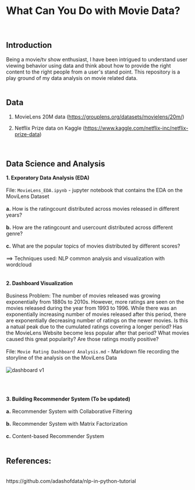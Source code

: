 # What Can You Do with Movie Data?
<br>

## Introduction

Being a movie/tv show enthusiast, I have been intrigued to understand user viewing behavior using data and think about how to provide the right content to the right people from a user's stand point. This repository is a play ground of my data analysis on movie related data. 
<br>
<br>

## Data
1. MovieLens 20M data (https://grouplens.org/datasets/movielens/20m/)

2. Netflix Prize data on Kaggle (https://www.kaggle.com/netflix-inc/netflix-prize-data)
<br>

## Data Science and Analysis

**1. Exporatory Data Analysis (EDA)**
<br>
<br>
File: `MovieLens_EDA.ipynb` - jupyter notebook that contains the EDA on the MoviLens Dataset
<br>
<br>
**a.** How is the ratingcount distributed across movies released in different years?
<br>
<br>
**b.** How are the ratingcount and usercount distributed across different genre?
<br>
<br>
**c.** What are the popular topics of movies distributed by different scores? <br>
<br>
==> Techniques used: NLP common analysis and visualization with wordcloud
<br>
<br>
<br>
**2. Dashboard Visualization**
<br>
<br>
Business Problem: The number of movies released was growing exponentially from 1880s to 2010s. However, more ratings are seen on the movies released during the year from 1993 to 1996. While there was an exponentially increasing number of movies released after this period, there are exponentially decreasing number of ratings on the newer movies. Is this a natual peak due to the cumulated ratings covering a longer period?  Has the MovieLens Website become less popular after that period? What movies caused this great popularity? Are those ratings mostly positive?
<br>
<br>
File: `Movie Rating Dashboard Analysis.md` - Markdown file recording the storyline of the analysis on the MoviLens Data
<br>
<br>
![dashboard v1](https://github.com/Olliang/All-About-Movie-Data/blob/master/images/MovieLens_dashboard%20v2.PNG)

<br>
<br>

**3. Building Recommender System (To be updated)**
<br>
<br>
**a.** Recommender System with Collaborative Filtering 
<br>
<br>
**b.** Recommender System with Matrix Factorization
<br>
<br>
**c.** Content-based Recommender System 
<br>
<br>


## References:
<br>
https://github.com/adashofdata/nlp-in-python-tutorial <br>
